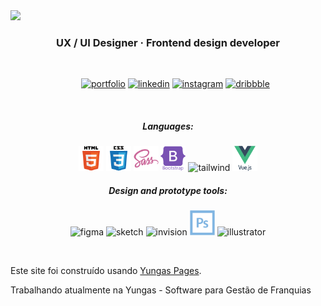 <img src="https://eduardopavani.com/github/headerreadm.png">
<h3 align="center">UX / UI Designer · Frontend design developer</h3>
<br>
<ul align="center">  

[![portfolio](https://img.shields.io/badge/my_portfolio-a78f60?style=for-the-badge&logo=ko-fi&logoColor=white)](https://eduardopavani.com/)
[![linkedin](https://img.shields.io/badge/linkedin-8b8f95?style=for-the-badge&logo=linkedin&logoColor=white)](https://www.linkedin.com/in/eduardopavani/)
[![instagram](https://img.shields.io/badge/instagram-8b8f95?style=for-the-badge&logo=instagram&logoColor=white)](https://instagram.com/eduardopavani.design)
[![dribbble](https://img.shields.io/badge/dribbble-8b8f95?style=for-the-badge&logo=dribbble&logoColor=white)](https://dribbble.com/dudupavani)

  </ul>
  
<br>

<h5 align="center">Languages:</h5>
<p align="center">
<img src="https://raw.githubusercontent.com/devicons/devicon/master/icons/html5/html5-original-wordmark.svg" alt="html5" width="40" height="40"/>
<img src="https://raw.githubusercontent.com/devicons/devicon/master/icons/css3/css3-original-wordmark.svg" alt="css3" width="40" height="40"/>
<img src="https://raw.githubusercontent.com/devicons/devicon/master/icons/sass/sass-original.svg" alt="sass" width="40" height="40"/>
<img src="https://raw.githubusercontent.com/devicons/devicon/master/icons/bootstrap/bootstrap-plain-wordmark.svg" alt="bootstrap" width="40" height="40"/> <img src="https://www.vectorlogo.zone/logos/tailwindcss/tailwindcss-icon.svg" alt="tailwind" width="40" height="40"/>
<img src="https://raw.githubusercontent.com/devicons/devicon/master/icons/vuejs/vuejs-original-wordmark.svg" alt="vuejs" width="40" height="40"/>
</p>
  

<h5 align="center">Design and prototype tools:</h5>
<p align="center">
<img src="https://www.vectorlogo.zone/logos/figma/figma-icon.svg" alt="figma" width="40" height="40"/>
<img src="https://www.vectorlogo.zone/logos/sketchapp/sketchapp-icon.svg" alt="sketch" width="40" height="40"/>
<img src="https://www.vectorlogo.zone/logos/invisionapp/invisionapp-icon.svg" alt="invision" width="40" height="40"/>
<img src="https://raw.githubusercontent.com/devicons/devicon/master/icons/photoshop/photoshop-line.svg" alt="photoshop" width="40" height="40"/>
<img src="https://www.vectorlogo.zone/logos/adobe_illustrator/adobe_illustrator-icon.svg" alt="illustrator" width="40" height="40"/>
</p>

 <br>
 
 Este site foi construído usando [Yungas Pages](https://pages.github.com/).
 
<p>Trabalhando atualmente na Yungas - Software para Gestão de Franquias </p>


